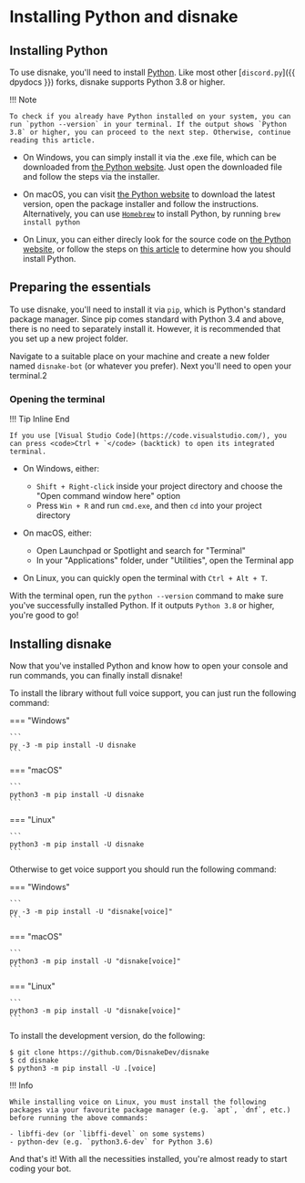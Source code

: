 # Installing Python and disnake

## Installing Python

To use disnake, you'll need to install [Python][python]. Like most other [`discord.py`]({{ dpydocs }}) forks, disnake
supports Python 3.8 or higher.

!!! Note

    To check if you already have Python installed on your system, you can run `python --version` in your terminal. If the output shows `Python 3.8` or higher, you can proceed to the next step. Otherwise, continue reading this article.

-   On Windows, you can simply install it via the .exe file, which can be downloaded from [the Python website][python].
    Just open the downloaded file and follow the steps via the installer.

-   On macOS, you can visit [the Python website][python] to download the latest version, open the package installer and
    follow the instructions. Alternatively, you can use [`Homebrew`][brew] to install Python, by running
    `brew install python`

-   On Linux, you can either direcly look for the source code on
    [the Python website](https://www.python.org/downloads/source/), or follow the steps on [this
    article][opensource-linux] to determine how you should install Python.

## Preparing the essentials

To use disnake, you'll need to install it via `pip`, which is Python's standard package manager. Since pip comes
standard with Python 3.4 and above, there is no need to separately install it. However, it is recommended that you set
up a new project folder.

Navigate to a suitable place on your machine and create a new folder named `disnake-bot` (or whatever you prefer). Next
you'll need to open your terminal.2

### Opening the terminal

!!! Tip Inline End

    If you use [Visual Studio Code](https://code.visualstudio.com/), you can press <code>Ctrl + `</code> (backtick) to open its integrated terminal.

-   On Windows, either:

    -   `Shift + Right-click` inside your project directory and choose the "Open command window here" option
    -   Press `Win + R` and run `cmd.exe`, and then `cd` into your project directory

-   On macOS, either:

    -   Open Launchpad or Spotlight and search for "Terminal"
    -   In your "Applications" folder, under "Utilities", open the Terminal app

-   On Linux, you can quickly open the terminal with `Ctrl + Alt + T`.

With the terminal open, run the `python --version` command to make sure you've successfully installed Python. If it
outputs `Python 3.8` or higher, you're good to go!

## Installing disnake

Now that you've installed Python and know how to open your console and run commands, you can finally install disnake!

To install the library without full voice support, you can just run the following command:

=== "Windows"

    ```
    py -3 -m pip install -U disnake
    ```

=== "macOS"

    ```
    python3 -m pip install -U disnake
    ```

=== "Linux"

    ```
    python3 -m pip install -U disnake
    ```

Otherwise to get voice support you should run the following command:

=== "Windows"

    ```
    py -3 -m pip install -U "disnake[voice]"
    ```

=== "macOS"

    ```
    python3 -m pip install -U "disnake[voice]"
    ```

=== "Linux"

    ```
    python3 -m pip install -U "disnake[voice]"
    ```

To install the development version, do the following:

```
$ git clone https://github.com/DisnakeDev/disnake
$ cd disnake
$ python3 -m pip install -U .[voice]
```

!!! Info

    While installing voice on Linux, you must install the following packages via your favourite package manager (e.g. `apt`, `dnf`, etc.) before running the above commands:

    - libffi-dev (or `libffi-devel` on some systems)
    - python-dev (e.g. `python3.6-dev` for Python 3.6)

And that's it! With all the necessities installed, you're almost ready to start coding your bot.

[python]: https://www.python.org/downloads/
[brew]: https://brew.sh/
[opensource-linux]: https://opensource.com/article/20/4/install-python-linux
